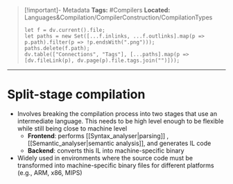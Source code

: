 > [!important]- Metadata
> **Tags:** #Compilers 
> **Located:** Languages&Compilation/CompilerConstruction/CompilationTypes
> ```dataviewjs
> let f = dv.current().file;
> let paths = new Set([...f.inlinks, ...f.outlinks].map(p => p.path).filter(p => !p.endsWith(".png")));
> paths.delete(f.path);
> dv.table(["Connections", "Tags"], [...paths].map(p => [dv.fileLink(p), dv.page(p).file.tags.join("")]));
> ```

___
# Split-stage compilation
- Involves breaking the compilation process into two stages that use an intermediate language. This needs to be high level enough to be flexible while still being close to machine level
    - **Frontend**: performs [[Syntax_analyser|parsing]] , [[Semantic_analyser|semantic analysis]], and generates IL code
    - **Backend**: converts this IL into machine-specific binary
- Widely used in environments where the source code must be transformed into machine-specific binary files for different platforms (e.g., ARM, x86, MIPS)


## 